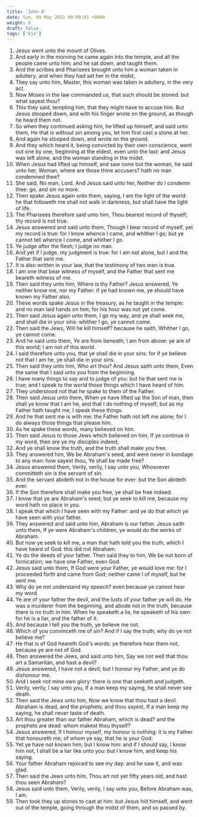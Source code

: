 ```yaml
---
title: 'John 8'
date: Sun, 09 May 2021 00:00:01 +0000
weight: 8
draft: false
tags: ['kjv'] 
---
```


1. Jesus went unto the mount of Olives.
2. And early in the morning he came again into the temple, and all the people came unto him; and he sat down, and taught them.
3. And the scribes and Pharisees brought unto him a woman taken in adultery; and when they had set her in the midst,
4. They say unto him, Master, this woman was taken in adultery, in the very act.
5. Now Moses in the law commanded us, that such should be stoned: but what sayest thou?
6. This they said, tempting him, that they might have to accuse him. But Jesus stooped down, and with his finger wrote on the ground, as though he heard them not.
7. So when they continued asking him, he lifted up himself, and said unto them, He that is without sin among you, let him first cast a stone at her.
8. And again he stooped down, and wrote on the ground.
9. And they which heard it, being convicted by their own conscience, went out one by one, beginning at the eldest, even unto the last: and Jesus was left alone, and the woman standing in the midst.
10. When Jesus had lifted up himself, and saw none but the woman, he said unto her, Woman, where are those thine accusers? hath no man condemned thee?
11. She said, No man, Lord. And Jesus said unto her, Neither do I condemn thee: go, and sin no more.
12. Then spake Jesus again unto them, saying, I am the light of the world: he that followeth me shall not walk in darkness, but shall have the light of life.
13. The Pharisees therefore said unto him, Thou bearest record of thyself; thy record is not true.
14. Jesus answered and said unto them, Though I bear record of myself, yet my record is true: for I know whence I came, and whither I go; but ye cannot tell whence I come, and whither I go.
15. Ye judge after the flesh; I judge no man.
16. And yet if I judge, my judgment is true: for I am not alone, but I and the Father that sent me.
17. It is also written in your law, that the testimony of two men is true.
18. I am one that bear witness of myself, and the Father that sent me beareth witness of me.
19. Then said they unto him, Where is thy Father? Jesus answered, Ye neither know me, nor my Father: if ye had known me, ye should have known my Father also.
20. These words spake Jesus in the treasury, as he taught in the temple: and no man laid hands on him; for his hour was not yet come.
21. Then said Jesus again unto them, I go my way, and ye shall seek me, and shall die in your sins: whither I go, ye cannot come.
22. Then said the Jews, Will he kill himself? because he saith, Whither I go, ye cannot come.
23. And he said unto them, Ye are from beneath; I am from above: ye are of this world; I am not of this world.
24. I said therefore unto you, that ye shall die in your sins: for if ye believe not that I am he, ye shall die in your sins.
25. Then said they unto him, Who art thou? And Jesus saith unto them, Even the same that I said unto you from the beginning.
26. I have many things to say and to judge of you: but he that sent me is true; and I speak to the world those things which I have heard of him.
27. They understood not that he spake to them of the Father.
28. Then said Jesus unto them, When ye have lifted up the Son of man, then shall ye know that I am he, and that I do nothing of myself; but as my Father hath taught me, I speak these things.
29. And he that sent me is with me: the Father hath not left me alone; for I do always those things that please him.
30. As he spake these words, many believed on him.
31. Then said Jesus to those Jews which believed on him, If ye continue in my word, then are ye my disciples indeed;
32. And ye shall know the truth, and the truth shall make you free.
33. They answered him, We be Abraham's seed, and were never in bondage to any man: how sayest thou, Ye shall be made free?
34. Jesus answered them, Verily, verily, I say unto you, Whosoever committeth sin is the servant of sin.
35. And the servant abideth not in the house for ever: but the Son abideth ever.
36. If the Son therefore shall make you free, ye shall be free indeed.
37. I know that ye are Abraham's seed; but ye seek to kill me, because my word hath no place in you.
38. I speak that which I have seen with my Father: and ye do that which ye have seen with your father.
39. They answered and said unto him, Abraham is our father. Jesus saith unto them, If ye were Abraham's children, ye would do the works of Abraham.
40. But now ye seek to kill me, a man that hath told you the truth, which I have heard of God: this did not Abraham.
41. Ye do the deeds of your father. Then said they to him, We be not born of fornication; we have one Father, even God.
42. Jesus said unto them, If God were your Father, ye would love me: for I proceeded forth and came from God; neither came I of myself, but he sent me.
43. Why do ye not understand my speech? even because ye cannot hear my word.
44. Ye are of your father the devil, and the lusts of your father ye will do. He was a murderer from the beginning, and abode not in the truth, because there is no truth in him. When he speaketh a lie, he speaketh of his own: for he is a liar, and the father of it.
45. And because I tell you the truth, ye believe me not.
46. Which of you convinceth me of sin? And if I say the truth, why do ye not believe me?
47. He that is of God heareth God's words: ye therefore hear them not, because ye are not of God.
48. Then answered the Jews, and said unto him, Say we not well that thou art a Samaritan, and hast a devil?
49. Jesus answered, I have not a devil; but I honour my Father, and ye do dishonour me.
50. And I seek not mine own glory: there is one that seeketh and judgeth.
51. Verily, verily, I say unto you, If a man keep my saying, he shall never see death.
52. Then said the Jews unto him, Now we know that thou hast a devil. Abraham is dead, and the prophets; and thou sayest, If a man keep my saying, he shall never taste of death.
53. Art thou greater than our father Abraham, which is dead? and the prophets are dead: whom makest thou thyself?
54. Jesus answered, If I honour myself, my honour is nothing: it is my Father that honoureth me; of whom ye say, that he is your God:
55. Yet ye have not known him; but I know him: and if I should say, I know him not, I shall be a liar like unto you: but I know him, and keep his saying.
56. Your father Abraham rejoiced to see my day: and he saw it, and was glad.
57. Then said the Jews unto him, Thou art not yet fifty years old, and hast thou seen Abraham?
58. Jesus said unto them, Verily, verily, I say unto you, Before Abraham was, I am.
59. Then took they up stones to cast at him: but Jesus hid himself, and went out of the temple, going through the midst of them, and so passed by.

